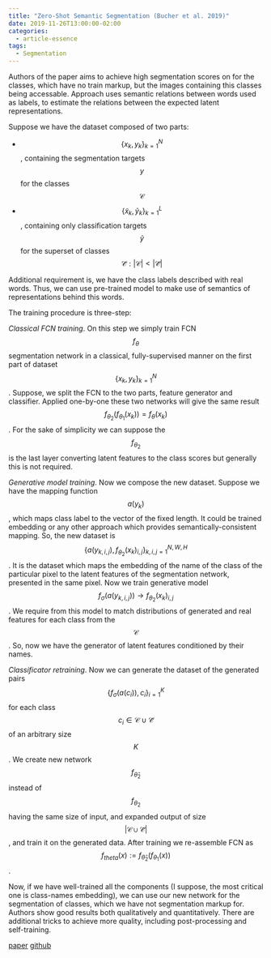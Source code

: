 ```yaml
---
title: "Zero-Shot Semantic Segmentation (Bucher et al. 2019)"
date: 2019-11-26T13:00:00-02:00
categories:
  - article-essence
tags:
  - Segmentation
---
```


Authors of the paper aims to achieve high segmentation scores on for the classes, which have no train markup, but the images containing this classes being accessable.
Approach uses semantic relations between words used as labels, to estimate the relations between the expected latent representations.

Suppose we have the dataset composed of two parts: 
 - $$ \{x_k, y_k\}_{k=1}^{N} $$, containing the segmentation targets $$ y $$ for the classes $$ \mathcal{C} $$
 - $$ \{\tilde{x}_k, \tilde{y}_k\}_{k=1}^{L} $$, containing only classification targets $$ \tilde{y} $$ for the superset of classes $$ \mathcal{\tilde{C}}: \vert \mathcal{C} \vert < \vert \mathcal{\tilde{C}} \vert $$

Additional requirement is, we have the class labels described with real words. Thus, we can use pre-trained model to make use of semantics of representations behind this words.

The training procedure is three-step:

*Classical FCN training*. 
On this step we simply train FCN $$f_{\theta}$$ segmentation network in a classical, fully-supervised manner on the first part of dataset $$ \{x_k, y_k\}_{k=1}^{N} $$.
Suppose, we split the FCN to the two parts, feature generator and classifier. 
Applied one-by-one these two networks will give the same result $$f_{\theta_2} \left( f_{\theta_1} \left( x_k \right) \right) =  f_{\theta} \left(x_k \right)$$.
For the sake of simplicity we can suppose the $$ f_{\theta_2} $$ is the last layer converting latent features to the class scores but generally this is not required.

*Generative model training*.
Now we compose the new dataset.
Suppose we have the mapping function $$ a(y_k) $$, which maps class label to the vector of the fixed length.
It could be trained embedding or any other approach which provides semantically-consistent mapping.
So, the new dataset is $$ \{ a(y_{k,i,j}), f_{\theta_2}(x_k)_{i, j} \}_{k,i,j = 1}^{N, W, H} $$.
It is the dataset which maps the embedding of the name of the class of the particular pixel to the latent features of the segmentation network, presented in the same pixel.
Now we train generative model $$ f_{\sigma}\left(a\left(y_{k,i,j}\right)\right) \rightarrow f_{\theta_2}(x_k)_{i,j} $$.
We require from this model to match distributions of generated and real features for each class from the $$ \mathcal{C} $$.
So, now we have the generator of latent features conditioned by their names.

*Classificator retraining*.
Now we can generate the dataset of the generated pairs $$ \{f_{\sigma} \left( a \left( c_i \right) \right), c_i \}_{i=1}^K $$ for each class $$ c_i \in \mathcal{C} \cup \mathcal{\tilde{C}} $$ of an arbitrary size $$ K $$.
We create new network $$ f_{\hat{\theta}_2} $$ instead of $$ f_{\theta_2} $$ having the same size of input, and expanded output of size $$ \vert \mathcal{C} \cup \mathcal{\tilde{C}} \vert $$, and train it on the generated data.
After training we re-assemble FCN as $$ f_{theta} (x) := f_{\hat{\theta}_2} \left(  f_{\theta_1}\left(x\right)\right) $$.

Now, if we have well-trained all the components (I suppose, the most critical one is class-names embedding), we can use our new network for the segmentation of classes, which we have not segmentation markup for.
Authors show good results both qualitatively and quantitatively.
There are additional tricks to achieve more quality, including post-processing and self-training.

[paper](https://arxiv.org/abs/1906.00817)
[github](https://github.com/valeoai/ZS3)
